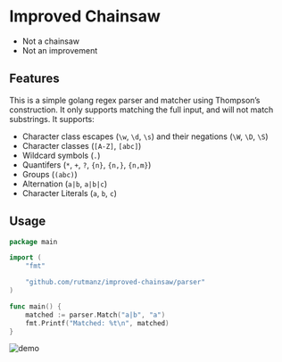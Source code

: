 # Improved Chainsaw
- Not a chainsaw
- Not an improvement

## Features
This is a simple golang regex parser and matcher using Thompson’s construction. It only supports matching the full input, and will not match substrings. It supports:
- Character class escapes (`\w`, `\d`, `\s`) and their negations (`\W`, `\D`, `\S`) 
- Character classes (`[A-Z]`, `[abc]`)
- Wildcard symbols (`.`)
- Quantifers (`*`, `+`, `?`, `{n}`, `{n,}`, `{n,m}`)
- Groups (`(abc)`)
- Alternation (`a|b`, `a|b|c`)
- Character Literals (`a`, `b`, `c`)

## Usage

```go
package main

import (
	"fmt"

	"github.com/rutmanz/improved-chainsaw/parser"
)

func main() {
	matched := parser.Match("a|b", "a")
	fmt.Printf("Matched: %t\n", matched)
}

```

![demo](https://github.com/user-attachments/assets/faf61819-3ce2-4307-a762-ac2a7dead3bc)
